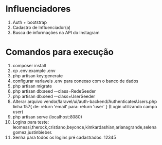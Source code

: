 # Influenciadores
1. Auth + bootstrap
2. Cadastro de Influenciador(a)
3. Busca de informações na API do Instagram


# Comandos para execução

1. composer install
2. cp .env.example .env
3. php artisan key:generate
4. configurar variaveis .env para conexao com o banco de dados
5. php artisan migrate
6. php artisan db:seed --class=RedeSeeder
7. php artisan db:seed --class=UserSeeder
8. Alterar arquivo vendor/laravel/ui/auth-backend/AuthenticatesUsers.php 
    linha 157{
        de: return 'email'
        para: return 'user'
    }
    (Login utilizando campo user)
9. php artisan serve (localhost:8080)
10. Logins para teste: leomessi,therock,cristiano,beyonce,kimkardashian,arianagrande,selenagomez,justinbieber.
11. Senha para todos os logins pré cadastrados: 12345
